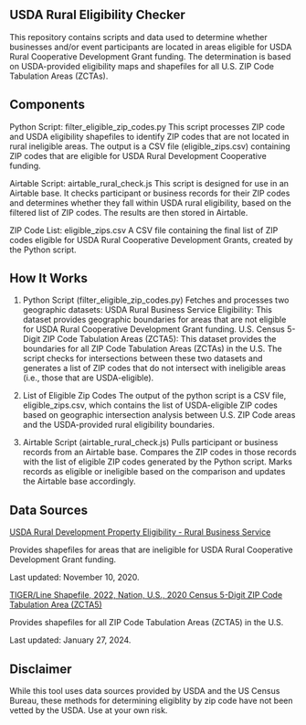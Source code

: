 ## USDA Rural Eligibility Checker

This repository contains scripts and data used to determine whether businesses and/or event participants are located in areas eligible for USDA Rural Cooperative Development Grant funding. The determination is based on USDA-provided eligibility maps and shapefiles for all U.S. ZIP Code Tabulation Areas (ZCTAs).

## Components

Python Script: filter_eligible_zip_codes.py
This script processes ZIP code and USDA eligibility shapefiles to identify ZIP codes that are not located in rural ineligible areas.
The output is a CSV file (eligible_zips.csv) containing ZIP codes that are eligible for USDA Rural Development Cooperative funding.

Airtable Script: airtable_rural_check.js
This script is designed for use in an Airtable base. It checks participant or business records for their ZIP codes and determines whether they fall within USDA rural eligibility, based on the filtered list of ZIP codes. The results are then stored in Airtable.

ZIP Code List: eligible_zips.csv
A CSV file containing the final list of ZIP codes eligible for USDA Rural Cooperative Development Grants, created by the Python script.

## How It Works

1. Python Script (filter_eligible_zip_codes.py)
Fetches and processes two geographic datasets:
USDA Rural Business Service Eligibility: This dataset provides geographic boundaries for areas that are not eligible for USDA Rural Cooperative Development Grant funding.
U.S. Census 5-Digit ZIP Code Tabulation Areas (ZCTA5): This dataset provides the boundaries for all ZIP Code Tabulation Areas (ZCTAs) in the U.S.
The script checks for intersections between these two datasets and generates a list of ZIP codes that do not intersect with ineligible areas (i.e., those that are USDA-eligible).

2. List of Eligible Zip Codes
The output of the python script is a CSV file, eligible_zips.csv, which contains the list of USDA-eligible ZIP codes based on geographic intersection analysis between U.S. ZIP Code areas and the USDA-provided rural eligibility boundaries.

3. Airtable Script (airtable_rural_check.js)
Pulls participant or business records from an Airtable base.
Compares the ZIP codes in those records with the list of eligible ZIP codes generated by the Python script.
Marks records as eligible or ineligible based on the comparison and updates the Airtable base accordingly.


## Data Sources

[USDA Rural Development Property Eligibility - Rural Business Service](https://catalog.data.gov/dataset/usda-rural-development-property-eligibility-rural-business-service-bi-guaranteed-rbeg-rbog)

Provides shapefiles for areas that are ineligible for USDA Rural Cooperative Development Grant funding.

Last updated: November 10, 2020.

[TIGER/Line Shapefile, 2022, Nation, U.S., 2020 Census 5-Digit ZIP Code Tabulation Area (ZCTA5)](https://catalog.data.gov/dataset/tiger-line-shapefile-2022-nation-u-s-2020-census-5-digit-zip-code-tabulation-area-zcta5)

Provides shapefiles for all ZIP Code Tabulation Areas (ZCTA5) in the U.S.

Last updated: January 27, 2024.

## Disclaimer

While this tool uses data sources provided by USDA and the US Census Bureau, these methods for determining eligiblity by zip code have not been vetted by the USDA. Use at your own risk.
